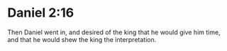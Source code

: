 # Daniel 2:16

Then Daniel went in, and desired of the king that he would give him time, and that he would shew the king the interpretation.